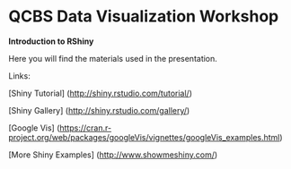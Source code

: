 # QCBS Data Visualization Workshop

**Introduction to RShiny**

Here you will find the materials used in the presentation. 

Links:

[Shiny Tutorial] (http://shiny.rstudio.com/tutorial/)

[Shiny Gallery] (http://shiny.rstudio.com/gallery/)

[Google Vis] (https://cran.r-project.org/web/packages/googleVis/vignettes/googleVis_examples.html)

[More Shiny Examples] (http://www.showmeshiny.com/)
